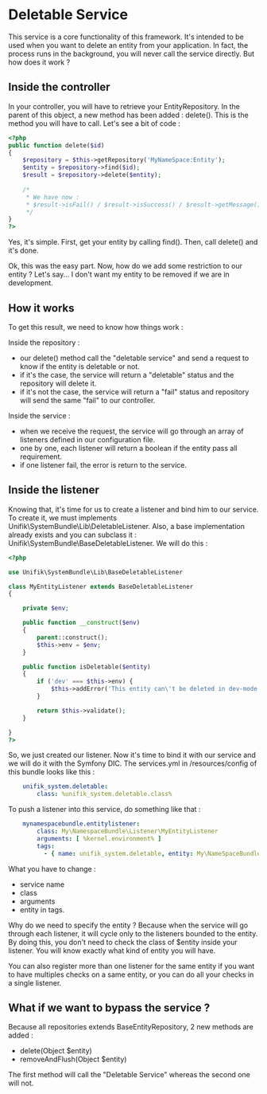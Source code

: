 Deletable Service
=========================

This service is a core functionality of this framework. It's intended to be used when you want to delete an entity from your application.
In fact, the process runs in the background, you will never call the service directly. But how does it work ?

## Inside the controller

In your controller, you will have to retrieve your EntityRepository. In the parent of this object, a new method has been added : delete().
This is the method you will have to call. Let's see a bit of code :
```php
<?php
public function delete($id)
{
    $repository = $this->getRepository('MyNameSpace:Entity');
    $entity = $repository->find($id);
    $result = $repository->delete($entity);
    
    /*
     * We have now :
     * $result->isFail() / $result->isSuccess() / $result->getMessage() / $result->getErrors()
     */
}
?>
```

Yes, it's simple. First, get your entity by calling find().
Then, call delete() and it's done.

Ok, this was the easy part. Now, how do we add some restriction to our entity ? Let's say... I don't want my entity to be removed if we are in development.

## How it works

To get this result, we need to know how things work :

Inside the repository :
 - our delete() method call the "deletable service" and send a request to know if the entity is deletable or not.
 - if it's the case, the service will return a "deletable" status and the repository will delete it.
 - if it's not the case, the service will return a "fail" status and repository will send the same "fail" to our controller.

Inside the service :
 - when we receive the request, the service will go through an array of listeners defined in our configuration file.
 - one by one, each listener will return a boolean if the entity pass all requirement.
 - if one listener fail, the error is return to the service.

## Inside the listener

Knowing that, it's time for us to create a listener and bind him to our service. To create it, we must implements Unifik\SystemBundle\Lib\DeletableListener.
Also, a base implementation already exists and you can subclass it : Unifik\SystemBundle\BaseDeletableListener. We will do this :

```php
<?php

use Unifik\SystemBundle\Lib\BaseDeletableListener

class MyEntityListener extends BaseDeletableListener
{

    private $env;

    public function __construct($env)
    {
        parent::construct();
        $this->env = $env;
    }

    public function isDeletable($entity)
    {
        if ('dev' === $this->env) {
            $this->addError('This entity can\'t be deleted in dev-mode.');
        }

        return $this->validate();
    }

}
?>
```

So, we just created our listener. Now it's time to bind it with our service and we will do it with the Symfony DIC.
The services.yml in /resources/config of this bundle looks like this :
```yml
    unifik_system.deletable:
        class: %unifik_system.deletable.class%
```

To push a listener into this service, do something like that :
```yml
    mynamespacebundle.entitylistener:
        class: My\NamespaceBundle\Listener\MyEntityListener
        arguments: [ %kernel.environment% ]
        tags:
          - { name: unifik_system.deletable, entity: My\NameSpaceBundle\Entity\Entity }
```

What you have to change :
 - service name
 - class
 - arguments
 - entity in tags.


Why do we need to specify the entity ? Because when the service will go through each listener, it will cycle only to the listeners bounded to the entity.
By doing this, you don't need to check the class of $entity inside your listener. You will know exactly what kind of entity you will have.

You can also register more than one listener for the same entity if you want to have multiples checks on a same entity, or you can do all your checks in a single listener.

## What if we want to bypass the service ?

Because all repositories extends BaseEntityRepository, 2 new methods are added :
 - delete(Object $entity)
 - removeAndFlush(Object $entity)

The first method will call the "Deletable Service" whereas the second one will not.
